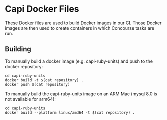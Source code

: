 # Capi Docker Files

These Docker files are used to build Docker images in our [CI](https://concourse.app-runtime-interfaces.ci.cloudfoundry.org/teams/capi-team/pipelines/docker-builds). Those Docker images are then used to create containers in which Concourse tasks are run.

## Building

To manually build a docker image (e.g. capi-ruby-units) and push to the docker repository:
```
cd capi-ruby-units
docker build -t $(cat repository) .
docker push $(cat repository)
```

To manually build the capi-ruby-units image on an ARM Mac (mysql 8.0 is not available for arm64):
```
cd capi-ruby-units
docker build --platform linux/amd64 -t $(cat repository) .
```